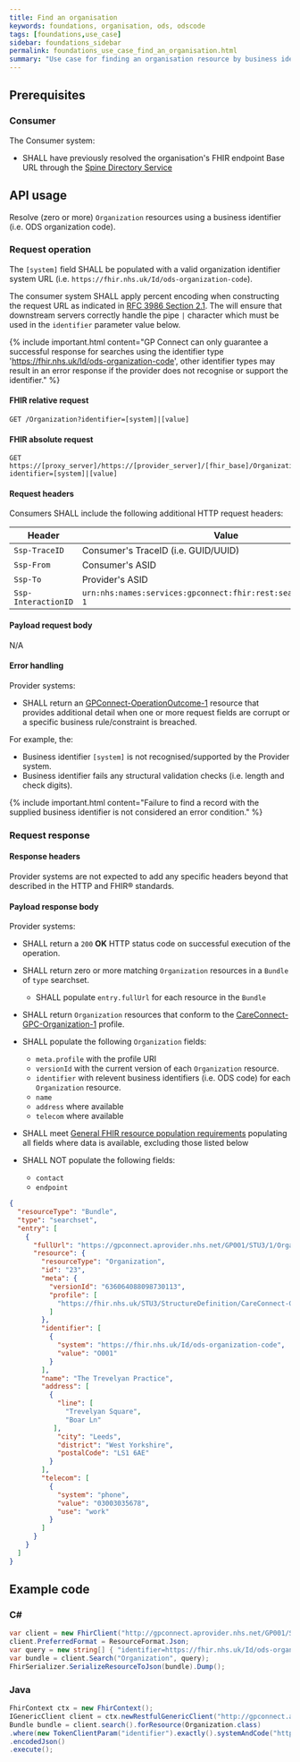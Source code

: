 ```yaml
---
title: Find an organisation
keywords: foundations, organisation, ods, odscode
tags: [foundations,use_case]
sidebar: foundations_sidebar
permalink: foundations_use_case_find_an_organisation.html
summary: "Use case for finding an organisation resource by business identity"
---
```


## Prerequisites ##

### Consumer ###

The Consumer system:

- SHALL have previously resolved the organisation's FHIR endpoint Base URL through the [Spine Directory Service](https://nhsconnect.github.io/gpconnect/integration_spine_directory_service.html)

## API usage ##

Resolve (zero or more) `Organization` resources using a business identifier (i.e. ODS organization code).

### Request operation ###

The `[system]` field SHALL be populated with a valid organization identifier system URL (i.e. `https://fhir.nhs.uk/Id/ods-organization-code`).

The consumer system SHALL apply percent encoding when constructing the request URL as indicated in [RFC 3986 Section 2.1](https://tools.ietf.org/html/rfc3986#section-2.1). The will ensure that downstream servers correctly handle the pipe `|` character which must be used in the `identifier` parameter value below.

{% include important.html content="GP Connect can only guarantee a successful response for searches using the identifier type 'https://fhir.nhs.uk/Id/ods-organization-code', other identifier types may result in an error response if the provider does not recognise or support the identifier." %}

#### FHIR relative request ####

```http
GET /Organization?identifier=[system]|[value]
```

#### FHIR absolute request ####

```http
GET https://[proxy_server]/https://[provider_server]/[fhir_base]/Organization?identifier=[system]|[value]
```

#### Request headers ####

Consumers SHALL include the following additional HTTP request headers:

| Header               | Value |
|----------------------|-------|
| `Ssp-TraceID`        | Consumer's TraceID (i.e. GUID/UUID) |
| `Ssp-From`           | Consumer's ASID |
| `Ssp-To`             | Provider's ASID |
| `Ssp-InteractionID`  | `urn:nhs:names:services:gpconnect:fhir:rest:search:organization-1`|

#### Payload request body ####

N/A

#### Error handling ####

Provider systems:

- SHALL return an [GPConnect-OperationOutcome-1](https://fhir.nhs.uk/STU3/StructureDefinition/GPConnect-OperationOutcome-1) resource that provides additional detail when one or more request fields are corrupt or a specific business rule/constraint is breached.

For example, the:

- Business identifier `[system]` is not recognised/supported by the Provider system.
- Business identifier fails any structural validation checks (i.e. length and check digits).

{% include important.html content="Failure to find a record with the supplied business identifier is not considered an error condition." %}

### Request response ###

#### Response headers ####

Provider systems are not expected to add any specific headers beyond that described in the HTTP and FHIR&reg; standards.

#### Payload response body ####

Provider systems:

- SHALL return a `200` **OK** HTTP status code on successful execution of the operation.
- SHALL return zero or more matching `Organization` resources in a `Bundle` of `type` searchset.
  - SHALL populate `entry.fullUrl` for each resource in the `Bundle`
- SHALL return `Organization` resources that conform to the [CareConnect-GPC-Organization-1](https://fhir.nhs.uk/STU3/StructureDefinition/CareConnect-GPC-Organization-1) profile.

- SHALL populate the following `Organization` fields:
  - `meta.profile` with the profile URI
  - `versionId` with the current version of each `Organization` resource.
  - `identifier` with relevent business identifiers (i.e. ODS code) for each `Organization` resource.
  - `name`
  - `address` where available
  - `telecom` where available

- SHALL meet [General FHIR resource population requirements](development_fhir_resource_guidance.html#general-fhir-resource-population-requirements) populating all fields where data is available, excluding those listed below

- SHALL NOT populate the following fields:
  - `contact`
  - `endpoint`

```json
{
  "resourceType": "Bundle",
  "type": "searchset",
  "entry": [
    {
      "fullUrl": "https://gpconnect.aprovider.nhs.net/GP001/STU3/1/Organization/23",
      "resource": {
        "resourceType": "Organization",
        "id": "23",
        "meta": {
          "versionId": "636064088098730113",
          "profile": [
            "https://fhir.nhs.uk/STU3/StructureDefinition/CareConnect-GPC-Organization-1"
          ]
        },
        "identifier": [
          {
            "system": "https://fhir.nhs.uk/Id/ods-organization-code",
            "value": "O001"
          }
        ],
        "name": "The Trevelyan Practice",
        "address": [
          {
            "line": [
              "Trevelyan Square",
              "Boar Ln"
           ],
            "city": "Leeds",
            "district": "West Yorkshire",
            "postalCode": "LS1 6AE"
          }
        ],
        "telecom": [
          {
            "system": "phone",
            "value": "03003035678",
            "use": "work"
          }
        ]
      }
    }
  ]
}
```

## Example code ##

### C# ###

```csharp
var client = new FhirClient("http://gpconnect.aprovider.nhs.net/GP001/STU3/1/");
client.PreferredFormat = ResourceFormat.Json;
var query = new string[] { "identifier=https://fhir.nhs.uk/Id/ods-organization-code|O001" };
var bundle = client.Search("Organization", query);
FhirSerializer.SerializeResourceToJson(bundle).Dump();
```

### Java ###

```java
FhirContext ctx = new FhirContext();
IGenericClient client = ctx.newRestfulGenericClient("http://gpconnect.aprovider.nhs.net/GP001/STU3/1/");
Bundle bundle = client.search().forResource(Organization.class)
.where(new TokenClientParam("identifier").exactly().systemAndCode("https://fhir.nhs.uk/Id/ods-organization-code", "O001"))
.encodedJson()
.execute();
```
